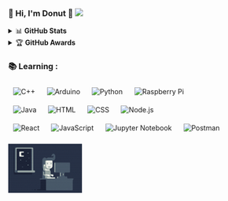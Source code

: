 ### 👋 Hi, I'm Donut :doughnut: ![](https://komarev.com/ghpvc/?username=Thiraphat-K&label=Visitor&style=flat-square&color=red)

<details>
    <summary>&#128202 <b>GitHub Stats</b></summary><br/>

![Thiraphat-K's GitHub stats](https://github-readme-stats.vercel.app/api?username=Thiraphat-K&show_icons=true&theme=calm)
<br>
![Top Langs](https://github-readme-stats.vercel.app/api/top-langs/?username=Thiraphat-K&theme=calm&layout=compact&langs_count=8)
<br>
![Thiraphat-K](https://github-readme-streak-stats.herokuapp.com/?user=Thiraphat-K&count_private=true&theme=onedark)

</details>
<details>
    <summary>&#127942 <b>GitHub Awards</b></summary><br/>

![Github Trophy](https://github-profile-trophy.vercel.app/?username=Thiraphat-K&theme=gruvbox)

</details>

### :books: Learning :
<p>
<img style="margin: 10px" src="https://cdn.jsdelivr.net/npm/simple-icons@3.0.1/icons/cplusplus.svg" alt="C++" height="25"/>
<img style="margin: 10px" src="https://cdn.jsdelivr.net/npm/simple-icons@3.0.1/icons/arduino.svg" alt="Arduino" height="25"/>
<img style="margin: 10px" src="https://cdn.jsdelivr.net/npm/simple-icons@3.0.1/icons/python.svg" alt="Python" height="25"/>
<img style="margin: 10px" src="https://cdn.jsdelivr.net/npm/simple-icons@3.0.1/icons/raspberrypi.svg" alt="Raspberry Pi" height="25"/><br>
<img style="margin: 10px" src="https://cdn.jsdelivr.net/npm/simple-icons@3.0.1/icons/java.svg" alt="Java" height="25"/>
<img style="margin: 10px" src="https://cdn.jsdelivr.net/npm/simple-icons@3.0.1/icons/html5.svg" alt="HTML" height="25"/>
<img style="margin: 10px" src="https://cdn.jsdelivr.net/npm/simple-icons@3.0.1/icons/css3.svg" alt="CSS" height="25"/>
<img style="margin: 10px" src="https://cdn.jsdelivr.net/npm/simple-icons@3.0.1/icons/node-dot-js.svg" alt="Node.js" height="25"/><br>
<img style="margin: 10px" src="https://cdn.jsdelivr.net/npm/simple-icons@3.0.1/icons/react.svg" alt="React" height="25"/>
<img style="margin: 10px" src="https://cdn.jsdelivr.net/npm/simple-icons@3.0.1/icons/javascript.svg" alt="JavaScript" height="25"/>
<img style="margin: 10px" src="https://cdn.jsdelivr.net/npm/simple-icons@3.0.1/icons/jupyter.svg" alt="Jupyter Notebook" height="25"/>
<img style="margin: 10px" src="https://cdn.jsdelivr.net/npm/simple-icons@3.0.1/icons/postman.svg" alt="Postman" height="25"/>
 <div>
   <img alt="Night Coding" src="https://raw.githubusercontent.com/AVS1508/AVS1508/master/assets/Night-Coding.gif" width="150" height="100"/>
   </div>
  </p>

